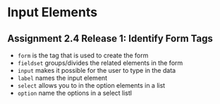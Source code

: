 # Input Elements
## Assignment 2.4 Release 1: Identify Form Tags

* `form` is the tag that is used to create the form
* `fieldset` groups/divides the related elements in the form
* `input` makes it possible for the user to type in the data
* `label` names the input element
* `select` allows you to in the option elements in a list
* `option` name the options in a select listl

